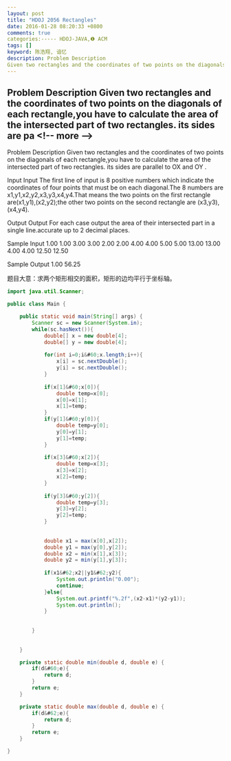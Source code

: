 ```yaml
---
layout: post
title: "HDOJ 2056 Rectangles"
date: 2016-01-28 08:20:33 +0800
comments: true
categories:----- HDOJ-JAVA,❶ ACM
tags: []
keyword: 陈浩翔, 谙忆
description: Problem Description 
Given two rectangles and the coordinates of two points on the diagonals of each rectangle,you have to calculate the area of the intersected part of two rectangles. its sides are pa 
---
```



Problem Description 
Given two rectangles and the coordinates of two points on the diagonals of each rectangle,you have to calculate the area of the intersected part of two rectangles. its sides are pa
&#60;!-- more --&#62;
----------

Problem Description
Given two rectangles and the coordinates of two points on the diagonals of each rectangle,you have to calculate the area of the intersected part of two rectangles. its sides are parallel to OX and OY .
 

Input
Input The first line of input is 8 positive numbers which indicate the coordinates of four points that must be on each diagonal.The 8 numbers are x1,y1,x2,y2,x3,y3,x4,y4.That means the two points on the first rectangle are(x1,y1),(x2,y2);the other two points on the second rectangle are (x3,y3),(x4,y4).
 

Output
Output For each case output the area of their intersected part in a single line.accurate up to 2 decimal places.
 

Sample Input
1.00 1.00 3.00 3.00 2.00 2.00 4.00 4.00
5.00 5.00 13.00 13.00 4.00 4.00 12.50 12.50
 

Sample Output
1.00
56.25


题目大意：求两个矩形相交的面积，矩形的边均平行于坐标轴。

```java
import java.util.Scanner;

public class Main {

	public static void main(String[] args) {
		Scanner sc = new Scanner(System.in);
		while(sc.hasNext()){
			double[] x = new double[4];
			double[] y = new double[4];
			
			for(int i=0;i&#60;x.length;i++){
				x[i] = sc.nextDouble();
				y[i] = sc.nextDouble();
			}
			
			if(x[1]&#60;x[0]){
				double temp=x[0];
				x[0]=x[1];
				x[1]=temp;
			}
			if(y[1]&#60;y[0]){
				double temp=y[0];
				y[0]=y[1];
				y[1]=temp;
			}
			
			if(x[3]&#60;x[2]){
				double temp=x[3];
				x[3]=x[2];
				x[2]=temp;
			}
			
			if(y[3]&#60;y[2]){
				double temp=y[3];
				y[3]=y[2];
				y[2]=temp;
			}
			
			
			double x1 = max(x[0],x[2]);
			double y1 = max(y[0],y[2]);
			double x2 = min(x[1],x[3]);
			double y2 = min(y[1],y[3]);
			
			if(x1&#62;x2||y1&#62;y2){
				System.out.println("0.00");
				continue;
			}else{
				System.out.printf("%.2f",(x2-x1)*(y2-y1));
				System.out.println();
			}
			
			
		}
		
		
	}

	private static double min(double d, double e) {
		if(d&#60;e){
			return d;
		}
		return e;
	}

	private static double max(double d, double e) {
		if(d&#62;e){
			return d;
		}
		return e;
	}

}

```